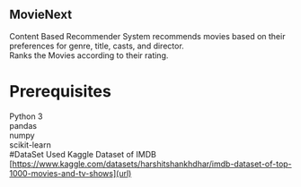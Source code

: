 
## MovieNext
Content Based Recommender System recommends movies based on their preferences for genre, title, casts, and director. <br>
Ranks the Movies according to their rating.
# Prerequisites
Python 3<br>
pandas<br>
numpy<br>
scikit-learn<br>
#DataSet
Used Kaggle Dataset of IMDB
[https://www.kaggle.com/datasets/harshitshankhdhar/imdb-dataset-of-top-1000-movies-and-tv-shows](url)

